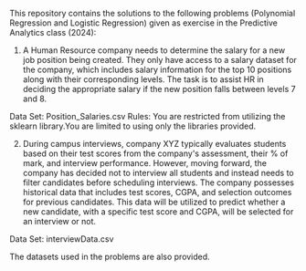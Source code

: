 This repository contains the solutions to the following problems (Polynomial Regression and Logistic Regression) given as exercise in the Predictive Analytics class (2024):

1) A Human Resource company needs to determine the salary for a new job position being created. They only have access to a salary dataset for the company, which includes salary information for the top 10 positions along with their corresponding levels. The task is to assist HR in deciding the appropriate salary if the new position falls between levels 7 and 8.

Data Set: Position_Salaries.csv Rules: You are restricted from utilizing the sklearn library.You are limited to using only the libraries provided.

2) During campus interviews, company XYZ typically evaluates students based on their test scores from the company's assessment, their % of mark, and interview performance. However, moving forward, the company has decided not to interview all students and instead needs to filter candidates before scheduling interviews.
The company possesses historical data that includes test scores, CGPA, and selection outcomes for previous candidates. This data will be utilized to predict whether a new candidate, with a specific test score and CGPA, will be selected for an interview or not.

Data Set: interviewData.csv

The datasets used in the problems are also provided.
